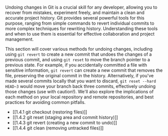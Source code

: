 Undoing changes in Git is a crucial skill for any developer, allowing you to recover from mistakes, experiment freely, and maintain a clean and accurate project history. Git provides several powerful tools for this purpose, ranging from simple commands to revert individual commits to more complex techniques for rewriting history. Understanding these tools and when to use them is essential for effective collaboration and project management.

This section will cover various methods for undoing changes, including using `git revert` to create a new commit that undoes the changes of a previous commit, and using `git reset` to move the branch pointer to a previous state. For example, if you accidentally committed a file with sensitive information, `git revert` can create a new commit that removes the file, preserving the original commit in the history. Alternatively, if you've made several commits locally that you want to discard, `git reset --hard HEAD~3` would move your branch back three commits, effectively undoing those changes (use with caution!). We'll also explore the implications of each method on your local repository and remote repositories, and best practices for avoiding common pitfalls.

- [[1.4.1 git checkout (restoring files)]]
- [[1.4.2 git reset (staging area and commit history)]]
- [[1.4.3 git revert (creating a new commit to undo)]]
- [[1.4.4 git clean (removing untracked files)]]